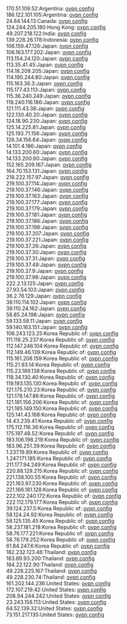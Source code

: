 170.51.109.52:Argentina: [ovpn config](vpn/170_51_109_52.ovpn)  
186.122.101.105:Argentina: [ovpn config](vpn/186_122_101_105.ovpn)  
24.84.144.13:Canada: [ovpn config](vpn/24_84_144_13.ovpn)  
124.244.205.180:Hong Kong: [ovpn config](vpn/124_244_205_180.ovpn)  
49.207.218.122:India: [ovpn config](vpn/49_207_218_122.ovpn)  
139.228.26.178:Indonesia: [ovpn config](vpn/139_228_26_178.ovpn)  
106.159.47.126:Japan: [ovpn config](vpn/106_159_47_126.ovpn)  
106.163.177.202:Japan: [ovpn config](vpn/106_163_177_202.ovpn)  
113.154.24.120:Japan: [ovpn config](vpn/113_154_24_120.ovpn)  
113.35.41.45:Japan: [ovpn config](vpn/113_35_41_45.ovpn)  
114.18.209.205:Japan: [ovpn config](vpn/114_18_209_205.ovpn)  
114.190.244.80:Japan: [ovpn config](vpn/114_190_244_80.ovpn)  
115.163.36.3:Japan: [ovpn config](vpn/115_163_36_3.ovpn)  
115.177.43.113:Japan: [ovpn config](vpn/115_177_43_113.ovpn)  
115.36.240.249:Japan: [ovpn config](vpn/115_36_240_249.ovpn)  
118.240.116.186:Japan: [ovpn config](vpn/118_240_116_186.ovpn)  
121.111.43.38:Japan: [ovpn config](vpn/121_111_43_38.ovpn)  
122.130.40.20:Japan: [ovpn config](vpn/122_130_40_20.ovpn)  
124.18.90.230:Japan: [ovpn config](vpn/124_18_90_230.ovpn)  
125.14.225.81:Japan: [ovpn config](vpn/125_14_225_81.ovpn)  
125.193.71.156:Japan: [ovpn config](vpn/125_193_71_156.ovpn)  
126.34.156.64:Japan: [ovpn config](vpn/126_34_156_64.ovpn)  
14.101.4.186:Japan: [ovpn config](vpn/14_101_4_186.ovpn)  
14.133.200.60:Japan: [ovpn config](vpn/14_133_200_60.ovpn)  
14.133.200.60:Japan: [ovpn config](vpn/14_133_200_60.ovpn)  
152.165.209.167:Japan: [ovpn config](vpn/152_165_209_167.ovpn)  
164.70.153.131:Japan: [ovpn config](vpn/164_70_153_131.ovpn)  
218.222.157.97:Japan: [ovpn config](vpn/218_222_157_97.ovpn)  
219.100.37.114:Japan: [ovpn config](vpn/219_100_37_114.ovpn)  
219.100.37.146:Japan: [ovpn config](vpn/219_100_37_146.ovpn)  
219.100.37.163:Japan: [ovpn config](vpn/219_100_37_163.ovpn)  
219.100.37.177:Japan: [ovpn config](vpn/219_100_37_177.ovpn)  
219.100.37.179:Japan: [ovpn config](vpn/219_100_37_179.ovpn)  
219.100.37.181:Japan: [ovpn config](vpn/219_100_37_181.ovpn)  
219.100.37.186:Japan: [ovpn config](vpn/219_100_37_186.ovpn)  
219.100.37.198:Japan: [ovpn config](vpn/219_100_37_198.ovpn)  
219.100.37.207:Japan: [ovpn config](vpn/219_100_37_207.ovpn)  
219.100.37.221:Japan: [ovpn config](vpn/219_100_37_221.ovpn)  
219.100.37.26:Japan: [ovpn config](vpn/219_100_37_26.ovpn)  
219.100.37.30:Japan: [ovpn config](vpn/219_100_37_30.ovpn)  
219.100.37.31:Japan: [ovpn config](vpn/219_100_37_31.ovpn)  
219.100.37.49:Japan: [ovpn config](vpn/219_100_37_49.ovpn)  
219.100.37.9:Japan: [ovpn config](vpn/219_100_37_9.ovpn)  
219.100.37.98:Japan: [ovpn config](vpn/219_100_37_98.ovpn)  
222.2.13.125:Japan: [ovpn config](vpn/222_2_13_125.ovpn)  
27.93.54.103:Japan: [ovpn config](vpn/27_93_54_103.ovpn)  
36.2.76.129:Japan: [ovpn config](vpn/36_2_76_129.ovpn)  
39.110.114.102:Japan: [ovpn config](vpn/39_110_114_102.ovpn)  
39.110.24.162:Japan: [ovpn config](vpn/39_110_24_162.ovpn)  
58.85.24.198:Japan: [ovpn config](vpn/58_85_24_198.ovpn)  
59.133.58.11:Japan: [ovpn config](vpn/59_133_58_11.ovpn)  
59.140.163.151:Japan: [ovpn config](vpn/59_140_163_151.ovpn)  
106.243.123.25:Korea Republic of: [ovpn config](vpn/106_243_123_25.ovpn)  
111.118.25.237:Korea Republic of: [ovpn config](vpn/111_118_25_237.ovpn)  
112.147.246.104:Korea Republic of: [ovpn config](vpn/112_147_246_104.ovpn)  
112.149.46.139:Korea Republic of: [ovpn config](vpn/112_149_46_139.ovpn)  
115.161.208.159:Korea Republic of: [ovpn config](vpn/115_161_208_159.ovpn)  
115.21.93.14:Korea Republic of: [ovpn config](vpn/115_21_93_14.ovpn)  
115.23.189.138:Korea Republic of: [ovpn config](vpn/115_23_189_138.ovpn)  
118.34.130.40:Korea Republic of: [ovpn config](vpn/118_34_130_40.ovpn)  
119.193.135.130:Korea Republic of: [ovpn config](vpn/119_193_135_130.ovpn)  
121.175.210.23:Korea Republic of: [ovpn config](vpn/121_175_210_23.ovpn)  
121.178.147.86:Korea Republic of: [ovpn config](vpn/121_178_147_86.ovpn)  
121.181.156.206:Korea Republic of: [ovpn config](vpn/121_181_156_206.ovpn)  
121.185.149.150:Korea Republic of: [ovpn config](vpn/121_185_149_150.ovpn)  
125.141.43.168:Korea Republic of: [ovpn config](vpn/125_141_43_168.ovpn)  
14.43.239.41:Korea Republic of: [ovpn config](vpn/14_43_239_41.ovpn)  
175.112.116.36:Korea Republic of: [ovpn config](vpn/175_112_116_36.ovpn)  
175.197.48.52:Korea Republic of: [ovpn config](vpn/175_197_48_52.ovpn)  
183.106.198.219:Korea Republic of: [ovpn config](vpn/183_106_198_219.ovpn)  
183.96.251.39:Korea Republic of: [ovpn config](vpn/183_96_251_39.ovpn)  
1.237.19.89:Korea Republic of: [ovpn config](vpn/1_237_19_89.ovpn)  
1.247.171.185:Korea Republic of: [ovpn config](vpn/1_247_171_185.ovpn)  
211.177.94.249:Korea Republic of: [ovpn config](vpn/211_177_94_249.ovpn)  
220.88.129.215:Korea Republic of: [ovpn config](vpn/220_88_129_215.ovpn)  
221.138.100.55:Korea Republic of: [ovpn config](vpn/221_138_100_55.ovpn)  
221.163.97.230:Korea Republic of: [ovpn config](vpn/221_163_97_230.ovpn)  
221.166.181.128:Korea Republic of: [ovpn config](vpn/221_166_181_128.ovpn)  
222.102.240.172:Korea Republic of: [ovpn config](vpn/222_102_240_172.ovpn)  
222.112.179.177:Korea Republic of: [ovpn config](vpn/222_112_179_177.ovpn)  
39.124.237.5:Korea Republic of: [ovpn config](vpn/39_124_237_5.ovpn)  
58.124.24.92:Korea Republic of: [ovpn config](vpn/58_124_24_92.ovpn)  
58.125.135.45:Korea Republic of: [ovpn config](vpn/58_125_135_45.ovpn)  
58.237.181.218:Korea Republic of: [ovpn config](vpn/58_237_181_218.ovpn)  
58.76.177.221:Korea Republic of: [ovpn config](vpn/58_76_177_221.ovpn)  
58.76.179.252:Korea Republic of: [ovpn config](vpn/58_76_179_252.ovpn)  
61.84.247.6:Korea Republic of: [ovpn config](vpn/61_84_247_6.ovpn)  
182.232.123.46:Thailand: [ovpn config](vpn/182_232_123_46.ovpn)  
183.89.93.200:Thailand: [ovpn config](vpn/183_89_93_200.ovpn)  
184.22.122.90:Thailand: [ovpn config](vpn/184_22_122_90.ovpn)  
49.228.225.167:Thailand: [ovpn config](vpn/49_228_225_167.ovpn)  
49.228.230.74:Thailand: [ovpn config](vpn/49_228_230_74.ovpn)  
161.202.144.236:United States: [ovpn config](vpn/161_202_144_236.ovpn)  
172.107.219.42:United States: [ovpn config](vpn/172_107_219_42.ovpn)  
208.94.244.242:United States: [ovpn config](vpn/208_94_244_242.ovpn)  
23.243.158.113:United States: [ovpn config](vpn/23_243_158_113.ovpn)  
64.52.139.32:United States: [ovpn config](vpn/64_52_139_32.ovpn)  
73.151.217.135:United States: [ovpn config](vpn/73_151_217_135.ovpn)  
